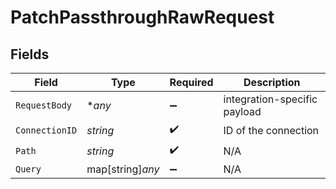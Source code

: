 # PatchPassthroughRawRequest


## Fields

| Field                        | Type                         | Required                     | Description                  |
| ---------------------------- | ---------------------------- | ---------------------------- | ---------------------------- |
| `RequestBody`                | **any*                       | :heavy_minus_sign:           | integration-specific payload |
| `ConnectionID`               | *string*                     | :heavy_check_mark:           | ID of the connection         |
| `Path`                       | *string*                     | :heavy_check_mark:           | N/A                          |
| `Query`                      | map[string]*any*             | :heavy_minus_sign:           | N/A                          |